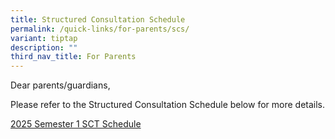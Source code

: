 ```yaml
---
title: Structured Consultation Schedule
permalink: /quick-links/for-parents/scs/
variant: tiptap
description: ""
third_nav_title: For Parents
---
```

<p>Dear parents/guardians,</p>
<p>Please refer to the Structured Consultation Schedule below for more details.</p>
<p><a href="/files/2025_Sem_1_Structured_Consultation_updated.pdf" rel="noopener noreferrer nofollow" target="_blank">2025 Semester 1 SCT Schedule</a>
</p>